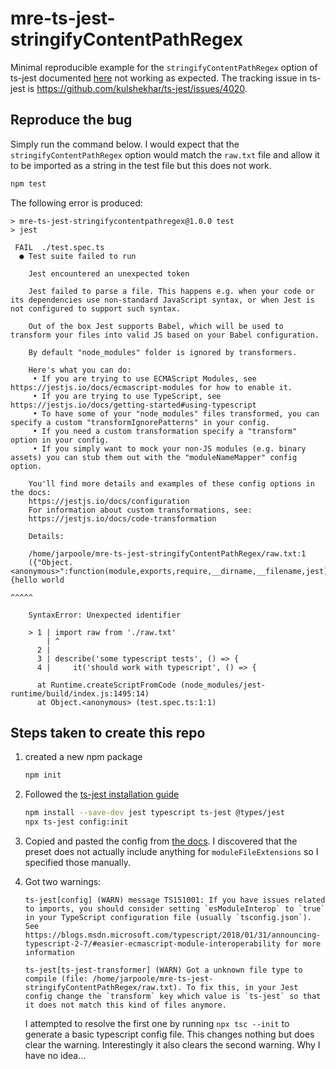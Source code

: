 # mre-ts-jest-stringifyContentPathRegex

Minimal reproducible example for the `stringifyContentPathRegex` option of ts-jest documented [here](https://kulshekhar.github.io/ts-jest/docs/getting-started/options/stringifyContentPathRegex) not working as expected. The tracking issue in ts-jest is https://github.com/kulshekhar/ts-jest/issues/4020.

## Reproduce the bug

Simply run the command below. I would expect that the `stringifyContentPathRegex` option would match the `raw.txt` file and allow it to be imported as a string in the test file but this does not work.

```bash
npm test
```

The following error is produced:

```text
> mre-ts-jest-stringifycontentpathregex@1.0.0 test
> jest

 FAIL  ./test.spec.ts
  ● Test suite failed to run

    Jest encountered an unexpected token

    Jest failed to parse a file. This happens e.g. when your code or its dependencies use non-standard JavaScript syntax, or when Jest is not configured to support such syntax.

    Out of the box Jest supports Babel, which will be used to transform your files into valid JS based on your Babel configuration.

    By default "node_modules" folder is ignored by transformers.

    Here's what you can do:
     • If you are trying to use ECMAScript Modules, see https://jestjs.io/docs/ecmascript-modules for how to enable it.
     • If you are trying to use TypeScript, see https://jestjs.io/docs/getting-started#using-typescript
     • To have some of your "node_modules" files transformed, you can specify a custom "transformIgnorePatterns" in your config.
     • If you need a custom transformation specify a "transform" option in your config.
     • If you simply want to mock your non-JS modules (e.g. binary assets) you can stub them out with the "moduleNameMapper" config option.

    You'll find more details and examples of these config options in the docs:
    https://jestjs.io/docs/configuration
    For information about custom transformations, see:
    https://jestjs.io/docs/code-transformation

    Details:

    /home/jarpoole/mre-ts-jest-stringifyContentPathRegex/raw.txt:1
    ({"Object.<anonymous>":function(module,exports,require,__dirname,__filename,jest){hello world
                                                                                            ^^^^^

    SyntaxError: Unexpected identifier

    > 1 | import raw from './raw.txt'
        | ^
      2 |
      3 | describe('some typescript tests', () => {
      4 |     it('should work with typescript', () => {

      at Runtime.createScriptFromCode (node_modules/jest-runtime/build/index.js:1495:14)
      at Object.<anonymous> (test.spec.ts:1:1)
```

## Steps taken to create this repo

1. created a new npm package

    ```bash
    npm init
    ```

2. Followed the [ts-jest installation guide](https://kulshekhar.github.io/ts-jest/docs/getting-started/installation)

    ```bash
    npm install --save-dev jest typescript ts-jest @types/jest
    npx ts-jest config:init
    ```

3. Copied and pasted the config from [the docs](https://kulshekhar.github.io/ts-jest/docs/getting-started/options/stringifyContentPathRegex). I discovered that the preset does not actually include anything for `moduleFileExtensions` so I specified those manually.

4. Got two warnings:

    ```text
    ts-jest[config] (WARN) message TS151001: If you have issues related to imports, you should consider setting `esModuleInterop` to `true` in your TypeScript configuration file (usually `tsconfig.json`). See https://blogs.msdn.microsoft.com/typescript/2018/01/31/announcing-typescript-2-7/#easier-ecmascript-module-interoperability for more information
    ```

    ```text
    ts-jest[ts-jest-transformer] (WARN) Got a unknown file type to compile (file: /home/jarpoole/mre-ts-jest-stringifyContentPathRegex/raw.txt). To fix this, in your Jest config change the `transform` key which value is `ts-jest` so that it does not match this kind of files anymore.
    ```

    I attempted to resolve the first one by running `npx tsc --init` to generate a basic typescript config file. This changes nothing but does clear the warning. Interestingly it also clears the second warning. Why I have no idea...
